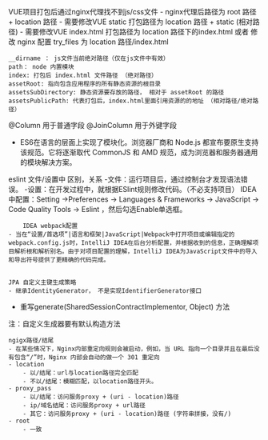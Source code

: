 
VUE项目打包后通过nginx代理找不到js/css文件
	- nginx代理后路径为 root 路径 + location 路径
	- 需要修改VUE static 打包路径为 location 路径 + static (相对路径)
	- 需要修改VUE index.html 打包路径为 location 路径下的index.html  或者 修改 nginx 配置 try_files 为 location 路径/index.html
	
	__dirname ： js文件当前绝对路径（仅在js文件中有效）
	path： node 内置模块
	index: 打包后 index.html 文件路径 （绝对路径） 
	assetRoot: 指向包含应用程序的所有静态资源的根目录
	assetsSubDirectory: 静态资源要存放的路径， 相对于 assetRoot 的路径
	assetsPublicPath: 代表打包后，index.html里面引用资源的的地址 （相对路径/绝对路径）
	

@Column 用于普通字段
@JoinColumn 用于外键字段


- ES6在语言的层面上实现了模块化。浏览器厂商和 Node.js 都宣布要原生支持该规范。它将逐渐取代 CommonJS 和 AMD 规范，成为浏览器和服务器通用的模块解决方案。
	

eslint 文件/设置中 区别，关系
-文件：运行项目后，通过控制台才发现语法错误。
	-设置：在开发过程中，就根据ESlint规则修改代码。（不必支持项目）
		IDEA中配置：Setting ->Preferences -> Languages & Frameworks -> JavaScript -> Code Quality Tools -> Eslint ，然后勾选Enable单选框。
		
		
		IDEA webpack配置
	- 当在“设置/首选项”|语言和框架|JavaScript|Webpack中打开项目或编辑指定的webpack.config.js时，IntelliJ IDEA在后台分析配置，并根据收到的信息，正确理解项目解析根和解析别名。由于对项目配置的理解，IntelliJ IDEA为JavaScript文件中的导入和导出符号提供了更精确的代码完成。
	
	
	JPA 自定义主键生成策略
	- 继承IdentityGenerator， 不是实现IdentifierGenerator接口
- 重写generate(SharedSessionContractImplementor, Object) 方法

注：自定义生成器要有默认构造方法
	
	
	ngigx路径/结尾
	- 在某些情况下，Nginx内部重定向规则会被启动，例如，当 URL 指向一个目录并且在最后没有包含“/”时，Nginx 内部会自动的做一个 301 重定向
	- location
		- 以/结尾：url与location路径完全匹配
		- 不以/结尾：模糊匹配，以location路径开头。
	- proxy_pass
		- 以/结尾：访问服务proxy + (uri - location)路径
        - ip/域名结尾：访问服务proxy + url路径
		- 其它：访问服务proxy + (uri - location)路径 (字符串拼接，没有/)
	- root
		- 一致
